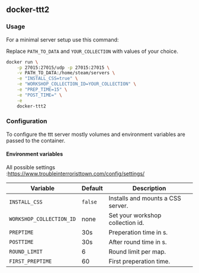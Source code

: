 ## docker-ttt2

### Usage

For a minimal server setup use this command:

Replace `PATH_TO_DATA` and `YOUR_COLLECTION` with values of your choice.

```bash
docker run \
    -p 27015:27015/udp -p 27015:27015 \
    -v PATH_TO_DATA:/home/steam/servers \
    -e "INSTALL_CSS=true" \
    -e "WORKSHOP_COLLECTION_ID=YOUR_COLLECTION" \
    -e "PREP_TIME=15" \
    -e "POST_TIME=" \
    -e 
    docker-ttt2
```

### Configuration

To configure the ttt server mostly volumes and environment variables are passed to the container.

#### Environment variables
All possible settings :https://www.troubleinterroristtown.com/config/settings/

| Variable                 | Default | Description                       |
| ------------------------ | ------- | --------------------------------- |
| `INSTALL_CSS`            | `false` | Installs and mounts a CSS server. |
| `WORKSHOP_COLLECTION_ID` | none    | Set your workshop collection id.  |
| `PREPTIME`               | 30s     | Preperation time in s.            |
| `POSTTIME`               | 30s     | After round time in s.            |
| `ROUND_LIMIT`            | 6       | Round limit per map.              |
| `FIRST_PREPTIME`         | 60      | First preperation time.           |